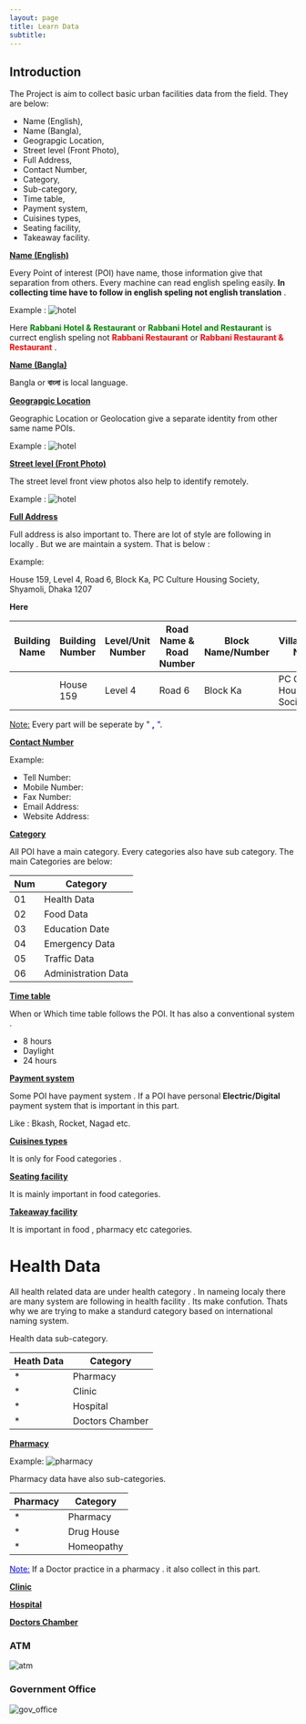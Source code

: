 ```yaml
---
layout: page
title: Learn Data
subtitle:
---
```



## Introduction

The Project is aim to collect basic urban facilities data from the field. They are below: 

* Name (English),
* Name (Bangla),
* Geograpgic Location,
* Street level (Front Photo),
* Full Address,
* Contact Number,
* Category,
* Sub-category,
* Time table,
* Payment system,
* Cuisines types,
* Seating facility, 
* Takeaway facility.

**<u>Name (English)</u>** 

Every Point of interest (POI) have name, those information give that separation from others. Every machine can read  english  speling easily. **In collecting time have to follow  in english speling not english translation** .

Example : 
![hotel](/assets/img/learndata/main/hotel.jfif)

Here <span style="color: green">**Rabbani Hotel & Restaurant**</span> or <span style="color: green">**Rabbani Hotel and Restaurant**</span> is currect english speling not <span style="color: red">**Rabbani Restaurant**</span> or <span style="color: red">**Rabbani Restaurant & Restaurant**</span> .

**<u>Name (Bangla)</u>**

Bangla or **বাংলা** is local language.

**<u>Geograpgic Location</u>**

Geographic Location or Geolocation give a separate identity from other same name POIs.  

Example : 
![hotel](/assets/img/learndata/main/hotel2.JPG)


**<u>Street level (Front Photo)</u>**

The street level front view photos also help to identify remotely.

Example : 
![hotel](/assets/img/learndata/main/hotel.jfif)


**<u>Full Address</u>**

Full address is also important to. There are lot of style are following in locally . But we are maintain a system. That is below :

Example: 

House 159, Level 4, Road 6, Block Ka, PC Culture Housing Society, Shyamoli, Dhaka 1207

**Here**

| Building Name | Building Number | Level/Unit Number | Road Name & Road Number | Block Name/Number | Village/Area Name | Thana/Upazila Name | Post Code |
| ------- | ------- | ------- | ------ | ------ | ----- | -----  | ----- |
|               | House 159 | Level 4 |  Road 6  |  Block Ka | PC Culture Housing Society | Shyamoli | Dhaka 1207 |

<u>Note:</u> Every part will be seperate by " <span style="color: blue">**,** "</span>.

**<u>Contact Number</u>**

Example:
* Tell Number:
* Mobile Number:
* Fax Number:
* Email Address:
* Website Address:

**<u>Category</u>**

All POI have a main category. Every categories also have sub category. The main Categories are below:

|        Num         |        Category              |
| :------            |        ------------          |
|      01            |        Health Data           |
|      02            |        Food Data             |
|      03            |        Education Date        |
|      04            |        Emergency Data        |
|      05            |        Traffic Data          |
|      06            |       Administration Data    |


**<u>Time table</u>**

When or Which time table follows the POI. It has also a conventional system .
* 8 hours
* Daylight
* 24 hours

**<u>Payment system</u>**

Some POI have payment system . If a POI have personal **Electric/Digital** payment system that is important in this part.

Like : Bkash, Rocket, Nagad etc.

**<u>Cuisines types</u>**

It is only for Food categories .

**<u>Seating facility</u>**

It is mainly important in food categories.

**<u>Takeaway facility</u>**

It is important in food , pharmacy etc categories.


# Health Data

All health related data are under health category . In nameing localy there are many system are following in health facility . Its make confution. Thats why we are trying to make a standurd category based on international naming system.

Health data sub-category.

|     Heath Data     |        Category           |
| :------            |        ------------       |
|      *             |        Pharmacy           |
|      *             |        Clinic             |
|      *             |        Hospital           |
|      *             |        Doctors Chamber    |


**<u>Pharmacy</u>**

Example:
![pharmacy](/assets/img/learndata/main/pharmacy.jpg)

Pharmacy data have also sub-categories.

|     Pharmacy     |        Category           |
| :------          |        ------------       |
|      *           |        Pharmacy           |
|      *           |        Drug House         |
|      *           |        Homeopathy         |


<u style="color: blue">Note:</u> If a Doctor practice in a pharmacy . it also collect in this part.

**<u>Clinic</u>**

**<u>Hospital</u>**

**<u>Doctors Chamber</u>**

### ATM
![atm](/assets/img/learndata/atm.png)



### Government Office
![gov_office](/assets/img/learndata/gov_office.png)